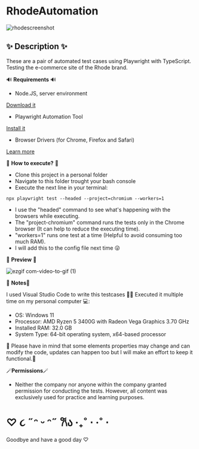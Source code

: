 # RhodeAutomation

![rhodescreenshot](https://github.com/bianpiovano/RhodeAutomation/assets/85644669/d8e0b0f4-77db-4d62-b77b-84c085b51255)

## ✨ Description ✨ ##
These are a pair of automated test cases using Playwright with TypeScript. 
Testing the e-commerce site of the Rhode brand.

 🔊 **Requirements** 🔊
- Node.JS, server environment

[Download it](https://nodejs.org/en)
- Playwright Automation Tool

[Install it](https://playwright.dev/docs/intro)
- Browser Drivers (for Chrome, Firefox and Safari)

[Learn more](https://playwright.dev/docs/browsers#install-browsers)

 💭 **How to execute?** 💭 
- Clone this project in a personal folder
- Navigate to this folder trought your bash console
- Execute the next line in your terminal: 
```console
npx playwright test --headed --project=chromium --workers=1
```
- I use the "headed" command to see what's happening with the browsers while executing.
- The "project-chromium" command runs the tests only in the Chrome browser (It can help to reduce the executing time).
- "workers=1" runs one test at a time (Helpful to avoid consuming too much RAM).
- I will add this to the config file next time 😜

 💫 **Preview** 👀

![ezgif com-video-to-gif (1)](https://github.com/bianpiovano/RhodeAutomation/assets/85644669/fa65aa11-26f3-47f9-a547-f8888b37a3ff)

📜 **Notes**📜

I used Visual Studio Code to write this testcases 👌🏼
Executed it multiple time on my personal computer 💻:

- OS: Windows 11 
- Processor: AMD Ryzen 5 3400G with Radeon Vega Graphics 3.70 GHz
- Installed RAM: 32.0 GB
- System Type: 64-bit operating system, x64-based processor

🎀 Please have in mind that some elements properties may change and can modify the code, updates can happen too but I will make an effort to keep it functional.🎀

🪄**Permissions**🪄
- Neither the company nor anyone within the company granted permission for conducting the tests. However, all content was exclusively used for practice and learning purposes.


# ♡  ૮  ˶ᵔ ᵕ ᵔ˶ 𐙚ა ‧₊˚ ⋅ ‧˚ ⋅ 
Goodbye and have a good day ♡
